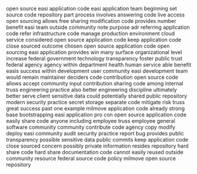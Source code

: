 open source easi application code easi application team beginning set source code repository part process involves answering code live access open sourcing allows free sharing modification code provides number benefit easi team outside community note purpose adr referring application code refer infrastructure code manage production environment cloud service considered open source application code keep application code close sourced outcome chosen open source application code open sourcing easi application provides win many surface organizational level increase federal government technology transparency foster public trust federal agency agency within department health human service able benefit easis success within development user community easi development team would remain maintainer deciders code contribution open source code allows accept community input contribution sharing code among internal truss engineering practice also better engineering discipline ultimately better serve client sensitive data could potentially shared public repository modern security practice secret storage separate code mitigate risk truss great success past one example milmove application code already strong base bootstrapping easi application pro con open source application code easily share code anyone including employee truss employee general software community community contribute code agency copy modify deploy easi community audit security practice report bug provides public transparency possible sensitive data public commits keep application code close sourced concern possibly private information resides repository hard share code hard share documentation code cannot easily reused outside community resource federal source code policy milmove open source repository